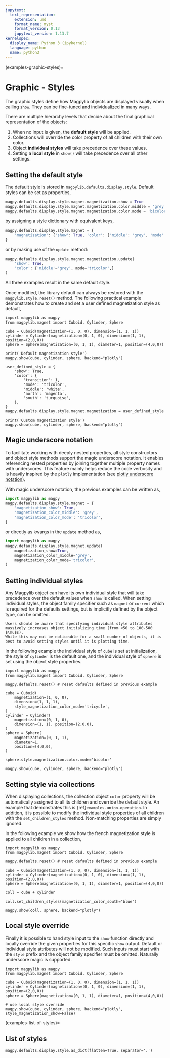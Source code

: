 ```yaml
---
jupytext:
  text_representation:
    extension: .md
    format_name: myst
    format_version: 0.13
    jupytext_version: 1.13.7
kernelspec:
  display_name: Python 3 (ipykernel)
  language: python
  name: python3
---
```


(examples-graphic-styles)=
# Graphic - Styles

The graphic styles define how Magpylib objects are displayed visually when calling `show`. They can be fine-tuned and individualized in many ways.

There are multiple hierarchy levels that decide about the final graphical representation of the objects:

1. When no input is given, the **default style** will be applied.
2. Collections will override the color property of all children with their own color.
3. Object **individual styles** will take precedence over these values.
4. Setting a **local style** in `show()` will take precedence over all other settings.

## Setting the default style

The default style is stored in `magpylib.defaults.display.style`. Default styles can be set as properties,

```python
magpy.defaults.display.style.magnet.magnetization.show = True
magpy.defaults.display.style.magnet.magnetization.color.middle = 'grey'
magpy.defaults.display.style.magnet.magnetization.color.mode = 'bicolor'
```

by assigning a style dictionary with equivalent keys,

```python
magpy.defaults.display.style.magnet = {
    'magnetization': {'show': True, 'color': {'middle': 'grey', 'mode': 'tricolor'}}
}
```

or by making use of the `update` method:

```python
magpy.defaults.display.style.magnet.magnetization.update(
    'show': True,
    'color': {'middle'='grey', mode='tricolor',}
)
```

All three examples result in the same default style.

Once modified, the library default can always be restored with the `magpylib.style.reset()` method. The following practical example demonstrates how to create and set a user defined magnetization style as default,

```{code-cell} ipython3
import magpylib as magpy
from magpylib.magnet import Cuboid, Cylinder, Sphere

cube = Cuboid(magnetization=(1, 0, 0), dimension=(1, 1, 1))
cylinder = Cylinder(magnetization=(0, 1, 0), dimension=(1, 1), position=(2,0,0))
sphere = Sphere(magnetization=(0, 1, 1), diameter=1, position=(4,0,0))

print('Default magnetization style')
magpy.show(cube, cylinder, sphere, backend="plotly")

user_defined_style = {
    'show': True,
    'color': {
        'transition': 1,
        'mode': 'tricolor',
        'middle': 'white',
        'north': 'magenta',
        'south': 'turquoise',
    },
}
magpy.defaults.display.style.magnet.magnetization = user_defined_style

print('Custom magnetization style')
magpy.show(cube, cylinder, sphere, backend="plotly")
```

## Magic underscore notation
<!-- +++ {"tags": [], "jp-MarkdownHeadingCollapsed": true} -->

To facilitate working with deeply nested properties, all style constructors and object style methods support the magic underscore notation. It enables referencing nested properties by joining together multiple property names with underscores. This feature mainly helps reduce the code verbosity and is heavily inspired by the `plotly` implementation (see [plotly underscore notation](https://plotly.com/python/creating-and-updating-figures/#magic-underscore-notation)).

With magic underscore notation, the previous examples can be written as,

```python
import magpylib as magpy
magpy.defaults.display.style.magnet = {
    'magnetization_show': True,
    'magnetization_color_middle': 'grey',
    'magnetization_color_mode': 'tricolor',
}
```

or directly as kwargs in the `update` method as,

```python
import magpylib as magpy
magpy.defaults.display.style.magnet.update(
    magnetization_show=True,
    magnetization_color_middle='grey',
    magnetization_color_mode='tricolor',
)
```

## Setting individual styles

Any Magpylib object can have its own individual style that will take precedence over the default values when `show` is called. When setting individual styles, the object family specifier such as `magnet` or `current` which is required for the defaults settings, but is implicitly defined by the object type, can be omitted.

```{warning}
Users should be aware that specifying individual style attributes massively increases object initializing time (from <50 to 100-500 $\mu$s).
While this may not be noticeable for a small number of objects, it is best to avoid setting styles until it is plotting time.
```

In the following example the individual style of `cube` is set at initialization, the style of `cylinder` is the default one, and the individual style of `sphere` is set using the object style properties.

```{code-cell} ipython3
import magpylib as magpy
from magpylib.magnet import Cuboid, Cylinder, Sphere

magpy.defaults.reset() # reset defaults defined in previous example

cube = Cuboid(
    magnetization=(1, 0, 0),
    dimension=(1, 1, 1),
    style_magnetization_color_mode='tricycle',
)
cylinder = Cylinder(
    magnetization=(0, 1, 0),
    dimension=(1, 1), position=(2,0,0),
)
sphere = Sphere(
    magnetization=(0, 1, 1),
    diameter=1,
    position=(4,0,0),
)

sphere.style.magnetization.color.mode='bicolor'

magpy.show(cube, cylinder, sphere, backend="plotly")
```

## Setting style via collections

When displaying collections, the collection object `color` property will be automatically assigned to all its children and override the default style. An example that demonstrates this is {ref}`examples-union-operation`. In addition, it is possible to modify the individual style properties of all children with the `set_children_styles` method. Non-matching properties are simply ignored.

In the following example we show how the french magnetization style is applied to all children in a collection,

```{code-cell} ipython3
import magpylib as magpy
from magpylib.magnet import Cuboid, Cylinder, Sphere

magpy.defaults.reset() # reset defaults defined in previous example

cube = Cuboid(magnetization=(1, 0, 0), dimension=(1, 1, 1))
cylinder = Cylinder(magnetization=(0, 1, 0), dimension=(1, 1), position=(2,0,0))
sphere = Sphere(magnetization=(0, 1, 1), diameter=1, position=(4,0,0))

coll = cube + cylinder

coll.set_children_styles(magnetization_color_south="blue")

magpy.show(coll, sphere, backend="plotly")
```

## Local style override

Finally it is possible to hand style input to the `show` function directly and locally override the given properties for this specific `show` output. Default or individual style attributes will not be modified. Such inputs must start with the `style` prefix and the object family specifier must be omitted. Naturally underscore magic is supported.

```{code-cell} ipython3
import magpylib as magpy
from magpylib.magnet import Cuboid, Cylinder, Sphere

cube = Cuboid(magnetization=(1, 0, 0), dimension=(1, 1, 1))
cylinder = Cylinder(magnetization=(0, 1, 0), dimension=(1, 1), position=(2,0,0))
sphere = Sphere(magnetization=(0, 1, 1), diameter=1, position=(4,0,0))

# use local style override
magpy.show(cube, cylinder, sphere, backend="plotly", style_magnetization_show=False)
```

(examples-list-of-styles)=

## List of styles

```{code-cell} ipython3
magpy.defaults.display.style.as_dict(flatten=True, separator='.')
```
